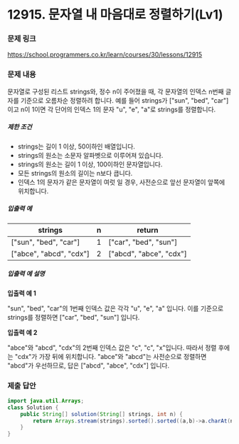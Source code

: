 # 12915. 문자열 내 마음대로 정렬하기(Lv1)
### 문제 링크
https://school.programmers.co.kr/learn/courses/30/lessons/12915
### 문제 내용
문자열로 구성된 리스트 strings와, 정수 n이 주어졌을 때, 각 문자열의 인덱스 n번째 글자를 기준으로 오름차순 정렬하려 합니다. 예를 들어 strings가 \["sun", "bed", "car"\]이고 n이 1이면 각 단어의 인덱스 1의 문자 "u", "e", "a"로 strings를 정렬합니다.

##### 제한 조건

* strings는 길이 1 이상, 50이하인 배열입니다.
* strings의 원소는 소문자 알파벳으로 이루어져 있습니다.
* strings의 원소는 길이 1 이상, 100이하인 문자열입니다.
* 모든 strings의 원소의 길이는 n보다 큽니다.
* 인덱스 1의 문자가 같은 문자열이 여럿 일 경우, 사전순으로 앞선 문자열이 앞쪽에 위치합니다.

##### 입출력 예

|          strings          | n |          return           |
|---------------------------|---|---------------------------|
| \["sun", "bed", "car"\]   | 1 | \["car", "bed", "sun"\]   |
| \["abce", "abcd", "cdx"\] | 2 | \["abcd", "abce", "cdx"\] |

##### 입출력 예 설명

**입출력 예 1**   

"sun", "bed", "car"의 1번째 인덱스 값은 각각 "u", "e", "a" 입니다. 이를 기준으로 strings를 정렬하면 \["car", "bed", "sun"\] 입니다.

**입출력 예 2**   

"abce"와 "abcd", "cdx"의 2번째 인덱스 값은 "c", "c", "x"입니다. 따라서 정렬 후에는 "cdx"가 가장 뒤에 위치합니다. "abce"와 "abcd"는 사전순으로 정렬하면 "abcd"가 우선하므로, 답은 \["abcd", "abce", "cdx"\] 입니다.

### 제출 답안
```java
import java.util.Arrays;
class Solution {
    public String[] solution(String[] strings, int n) {
        return Arrays.stream(strings).sorted().sorted((a,b)->a.charAt(n)-b.charAt(n)).toArray(String[]::new);
    }
}
```
